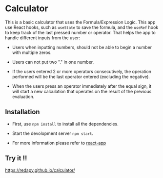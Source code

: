 # Calculator
This is a basic calculator that uses the Formula/Expression Logic. This app use React hooks, such as `useState` to save the formula, and the `useRef` hook to keep track of the last pressed number or operator. That helps the app to handle different inputs from the user:

- Users when inputting numbers, should not be able to begin a number with multiple zeros.

- Users can not put two "." in one number.

- If the users entered 2 or more operators consecutively, the operation performed will be the last operator entered (excluding the negative).

- When the users press an operator immediately after the equal sign, it will start a new calculation that operates on the result of the previous evaluation.

## Installation

- First, use `npm install` to install all the dependencies.

- Start the devolopment server `npm start`.

- For more information please refer to [react-app](/react-app.md)

## Try it !!

https://redapy.github.io/calculator/
